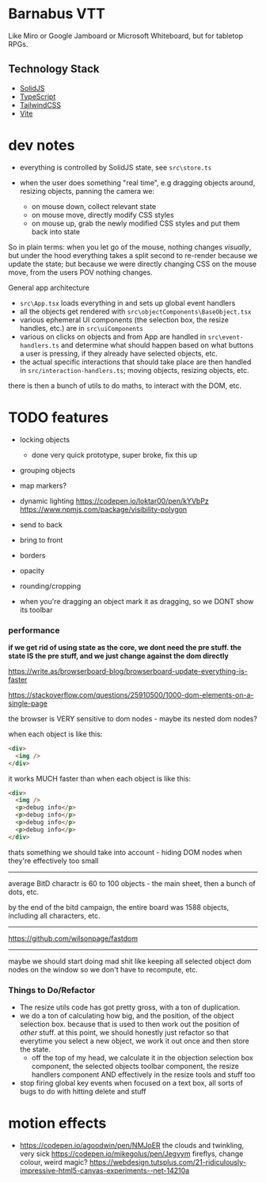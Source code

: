 # Barnabus VTT

Like Miro or Google Jamboard or Microsoft Whiteboard, but for tabletop RPGs.

## Technology Stack

- [SolidJS](https://www.solidjs.com/)
- [TypeScript](https://www.typescriptlang.org/)
- [TailwindCSS](https://tailwindcss.com/)
- [Vite](https://vitejs.dev/)

# dev notes

- everything is controlled by SolidJS state, see `src\store.ts`
- when the user does something "real time", e.g dragging objects around, resizing objects, panning the camera we:

  - on mouse down, collect relevant state
  - on mouse move, directly modify CSS styles
  - on mouse up, grab the newly modified CSS styles and put them back into state

So in plain terms: when you let go of the mouse, nothing changes _visually_, but under the hood everything takes a split second to re-render because we update the state; but because we were directly changing CSS on the mouse move, from the users POV nothing changes.

General app architecture

- `src\App.tsx` loads everything in and sets up global event handlers
- all the objects get rendered with `src\objectComponents\BaseObject.tsx`
- various ephemeral UI components (the selection box, the resize handles, etc.) are in `src\uiComponents`
- various on clicks on objects and from App are handled in `src\event-handlers.ts` and determine what should happen based on what buttons a user is pressing, if they already have selected objects, etc.
- the actual specific interactions that should take place are then handled in `src/interaction-handlers.ts`; moving objects, resizing objects, etc.

there is then a bunch of utils to do maths, to interact with the DOM, etc.

# TODO features

- locking objects
  - done very quick prototype, super broke, fix this up
- grouping objects
- map markers?

- dynamic lighting
  https://codepen.io/loktar00/pen/kYVbPz
  https://www.npmjs.com/package/visibility-polygon

- send to back
- bring to front
- borders
- opacity
- rounding/cropping

- when you're dragging an object mark it as dragging, so we DONT show its toolbar

### performance

**if we get rid of using state as the core, we dont need the pre stuff. the state IS the pre stuff, and we just change against the dom directly**

https://write.as/browserboard-blog/browserboard-update-everything-is-faster

https://stackoverflow.com/questions/25910500/1000-dom-elements-on-a-single-page

the browser is VERY sensitive to dom nodes - maybe its nested dom nodes?

when each object is like this:

```html
<div>
  <img />
</div>
```

it works MUCH faster than when each object is like this:

```html
<div>
  <img />
  <p>debug info</p>
  <p>debug info</p>
  <p>debug info</p>
  <p>debug info</p>
</div>
```

thats something we should take into account - hiding DOM nodes when
they're effectively too small

---

average BitD charactr is 60 to 100 objects - the main sheet, then a bunch of dots, etc.

by the end of the bitd campaign, the entire board was 1588 objects, including all characters, etc.

---

https://github.com/wilsonpage/fastdom

---

maybe we should start doing mad shit like keeping all selected object dom nodes on the window so we don't have to recompute, etc.

### Things to Do/Refactor

- The resize utils code has got pretty gross, with a ton of duplication.
- we do a ton of calculating how big, and the position, of the object selection box. because that is used to then work out the position of _other_ stuff. at this point, we should honestly just refactor so that everytime you select a new object, we work it out once and then store the state.
  - off the top of my head, we calculate it in the objection selection box component, the selected objects toolbar component, the resize handlers component AND effectively in the resize tools and stuff too
- stop firing global key events when focused on a text box, all sorts of bugs to do with hitting delete and stuff

# motion effects

- https://codepen.io/agoodwin/pen/NMJoER
  the clouds and twinkling, very sick
  https://codepen.io/mikegolus/pen/Jegvym
  fireflys, change colour, weird magic?
  https://webdesign.tutsplus.com/21-ridiculously-impressive-html5-canvas-experiments--net-14210a
